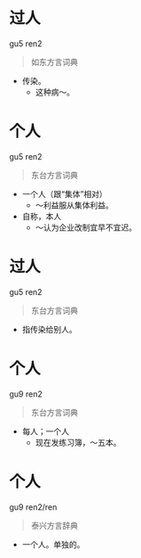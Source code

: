# 过人
gu5 ren2
> 如东方言词典
- 传染。
  - 这种病～。

# 个人
gu5 ren2
> 东台方言词典
- 一个人（跟“集体”相对）
  - ～利益服从集体利益。
- 自称，本人
  - ～认为企业改制宜早不宜迟。

# 过人
gu5 ren2
> 东台方言词典
- 指传染给别人。

# 个人
gu9 ren2
> 东台方言词典
- 每人；一个人
  - 现在发练习簿，～五本。

# 个人
gu9 ren2/ren
> 泰兴方言辞典
- 一个人。单独的。

